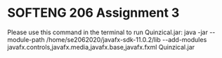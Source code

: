 # SOFTENG 206 Assignment 3

Please use this command in the terminal to run Quinzical.jar:
java -jar --module-path /home/se2062020/javafx-sdk-11.0.2/lib --add-modules javafx.controls,javafx.media,javafx.base,javafx.fxml Quinzical.jar
